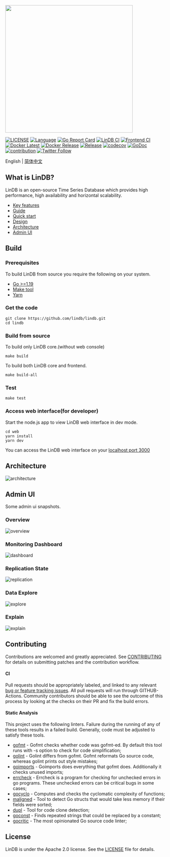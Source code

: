 <p align="left">
    <img width="400" src="https://github.com/lindb/lindb/wiki/images/readme/lindb_logo.png">
</p>

[![LICENSE](https://img.shields.io/github/license/lindb/lindb)](https://github.com/lindb/lindb/blob/main/LICENSE)
[![Language](https://img.shields.io/badge/Language-Go-blue.svg)](https://golang.org/)
[![Go Report Card](https://goreportcard.com/badge/github.com/lindb/lindb)](https://goreportcard.com/report/github.com/lindb/lindb)
[![LinDB CI](https://github.com/lindb/lindb/actions/workflows/lind.yml/badge.svg)](https://github.com/lindb/lindb/actions/workflows/lind.yml)
[![Frontend CI](https://github.com/lindb/lindb/actions/workflows/frontend.yml/badge.svg)](https://github.com/lindb/lindb/actions/workflows/frontend.yml)
[![Docker Latest](https://github.com/lindb/lindb/actions/workflows/docker-latest.yml/badge.svg)](https://github.com/lindb/lindb/actions/workflows/docker-latest.yml)
[![Docker Release](https://github.com/lindb/lindb/actions/workflows/docker-release.yml/badge.svg)](https://github.com/lindb/lindb/actions/workflows/docker-release.yml)
[![Release](https://github.com/lindb/lindb/actions/workflows/release.yml/badge.svg)](https://github.com/lindb/lindb/actions/workflows/release.yml)
[![codecov](https://codecov.io/gh/lindb/lindb/branch/main/graph/badge.svg)](https://codecov.io/gh/lindb/lindb)
[![GoDoc](https://img.shields.io/badge/Godoc-reference-blue.svg)](https://godoc.org/github.com/lindb/lindb)
[![contribution](https://img.shields.io/badge/contributions-welcome-brightgreen.svg?style=flat)](CONTRIBUTING.md)
[![Twitter Follow](https://img.shields.io/twitter/follow/lindb_io?style=social)](https://twitter.com/intent/follow?screen_name=lindb_io)

English | [简体中文](./README-zh_CN.md)

## What is LinDB?

LinDB is an open-source Time Series Database which provides high performance, high availability and horizontal scalability. 

- [Key features](https://lindb.io/guide/introduction.html#key-features)
- [Guide](https://lindb.io/guide/introduction.html)
- [Quick start](https://lindb.io/guide/get-started.html)
- [Design](https://lindb.io/design/architecture.html)
- [Architecture](#architecture)
- [Admin UI](#admin-ui)

## Build

### Prerequisites

To build LinDB from source you require the following on your system.

- [Go >=1.19](https://golang.org/doc/install)
- [Make tool](https://www.gnu.org/software/make/)
- [Yarn](https://classic.yarnpkg.com/en/docs/install)

### Get the code

```
git clone https://github.com/lindb/lindb.git
cd lindb
```

### Build from source

To build only LinDB core.(without web console)

```
make build
```

To build both LinDB core and frontend.

```
make build-all
```

### Test

```
make test
```

### Access web interface(for developer)

Start the node.js app to view LinDB web interface in dev mode.

```
cd web
yarn install 
yarn dev
```

You can access the LinDB web interface on your [localhost port 3000](http://localhost:3000/)

## Architecture

![architecture](./docs/images/architecture.png)

## Admin UI

Some admin ui snapshots.

### Overview

![overview](./docs/images/overview.png)

### Monitoring Dashboard

![dashboard](./docs/images/dashboard.png)

### Replication State

![replication](./docs/images/replication_shards.png)

### Data Explore

![explore](./docs/images/data_explore.png)

### Explain

![explain](./docs/images/data_search_explain.png)

## Contributing

Contributions are welcomed and greatly appreciated. See [CONTRIBUTING](CONTRIBUTING.md) for details on submitting patches and the contribution workflow.

#### CI 
Pull requests should be appropriately labeled, and linked to any relevant [bug or feature tracking issues](https://github.com/lindb/lindb/issues). 
All pull requests will run through GITHUB-Actions. Community contributors should be able to see the outcome of this process by looking at the checks on their PR and fix the build errors.

#### Static Analysis 
This project uses the following linters. Failure during the running of any of these tools results in a failed build. Generally, code must be adjusted to satisfy these tools.

- [gofmt](https://golang.org/cmd/gofmt/) - Gofmt checks whether code was gofmt-ed. By default this tool runs with -s option to check for code simplification;
- [golint](https://github.com/golang/lint) - Golint differs from gofmt. Gofmt reformats Go source code, whereas golint prints out style mistakes;
- [goimports](https://godoc.org/golang.org/x/tools/cmd/goimports) - Goimports does everything that gofmt does. Additionally it checks unused imports;
- [errcheck](https://github.com/kisielk/errcheck) - Errcheck is a program for checking for unchecked errors in go programs. These unchecked errors can be critical bugs in some cases;
- [gocyclo](https://github.com/alecthomas/gocyclo) - Computes and checks the cyclomatic complexity of functions;
- [maligned](https://github.com/mdempsky/maligned) - Tool to detect Go structs that would take less memory if their fields were sorted;
- [dupl](https://github.com/mibk/dupl) - Tool for code clone detection;
- [goconst](https://github.com/jgautheron/goconst) - Finds repeated strings that could be replaced by a constant;
- [gocritic](https://github.com/go-critic/go-critic) - The most opinionated Go source code linter;

## License

LinDB is under the Apache 2.0 license. See the [LICENSE](LICENSE) file for details.
